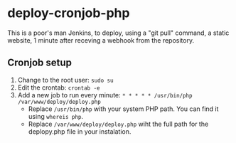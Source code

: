 # deploy-cronjob-php 


This is a poor's man Jenkins, to deploy, using a "git pull" command, a static website, 1 minute after receving a webhook from the repository.


## Cronjob setup

1. Change to the root user: `sudo su`
2. Edit the crontab: `crontab -e`
3. Add a new job to run every minute: `* * * * * /usr/bin/php /var/www/deploy/deploy.php`
    - Replace `/usr/bin/php` with your system PHP path. You can find it using `whereis php`.
    - Replace `/var/www/deploy/deploy.php` wiht the full path for the deplopy.php file in your instalation.
